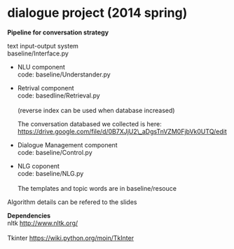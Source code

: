 dialogue project (2014 spring)
================
<b>Pipeline for conversation strategy</b>

text input-output system 
<br>baseline/Interface.py</br>

* NLU component
  <br>code: baseline/Understander.py</br>
* Retrival component
  <br>code: basedline/Retrieval.py</br>
  <br>(reverse index can be used when database increased)</br>
 
  The conversation databased we collected is here:
  <br>https://drive.google.com/file/d/0B7XJjU2\_aDgsTnVZM0FjbVk0UTQ/edit</br>

* Dialogue Management component
  <br>code: baseline/Control.py</br>
* NLG coponent
  <br>code: baseline/NLG.py</br>
  <br>The templates and topic words are in baseline/resouce</br>

Algorithm details can be refered to the slides

<b>Dependencies</b>
<br>nltk http://www.nltk.org/</br>
<br>Tkinter https://wiki.python.org/moin/TkInter</br>
